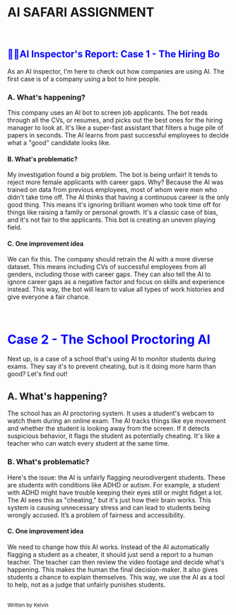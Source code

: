 <!DOCTYPE html>
<html>
  <head>
    <title>Hello, World!</title>
    <link rel="stylesheet" href="styles.css" />
  </head>
  <body>
      <h1 class="title"> AI SAFARI ASSIGNMENT </h1>
      <br>
        <h2 style="color:blue;">🕵️‍♀️AI Inspector's Report: Case 1 - The Hiring Bo</h2>
<p> As an AI inspector, I'm here to check out how companies are using AI. The first case is of a company using a bot to hire people. </p>
<p><h3> A.	What's happening?</h3>
This company uses an AI bot to screen job applicants. The bot reads through all the CVs, or resumes, and picks out the best ones for the hiring manager to look at. It's like a super-fast assistant that filters a huge pile of papers in seconds. The AI learns from past successful employees to decide what a "good" candidate looks like.
<br>
<h4> B.	What's problematic? </h4>
My investigation found a big problem. The bot is being unfair! It tends to reject more female applicants with career gaps. Why? Because the AI was trained on data from previous employees, most of whom were men who didn't take time off. The AI thinks that having a continuous career is the only good thing. This means it's ignoring brilliant women who took time off for things like raising a family or personal growth. It's a classic case of bias, and it's not fair to the applicants. This bot is creating an uneven playing field.
<br>

<h4> C.	One improvement idea</h4>
We can fix this. The company should retrain the AI with a more diverse dataset. This means including CVs of successful employees from all genders, including those with career gaps. They can also tell the AI to ignore career gaps as a negative factor and focus on skills and experience instead. This way, the bot will learn to value all types of work histories and give everyone a fair chance.</p>
<br>


 <h1 style="color:blue;">Case 2 - The School Proctoring AI</h1>
 
 
Next up, is a case of a school that's using AI to monitor students during exams. They say it's to prevent cheating, but is it doing more harm than good? Let's find out!
<p><h2> A.	What's happening?</h2>
  

The school has an AI proctoring system. It uses a student's webcam to watch them during an online exam. The AI tracks things like eye movement and whether the student is looking away from the screen. If it detects suspicious behavior, it flags the student as potentially cheating. It's like a teacher who can watch every student at the same time.
<br>
<h3>B.	What's problematic? </h3>
Here's the issue: the AI is unfairly flagging neurodivergent students. These are students with conditions like ADHD or autism. For example, a student with ADHD might have trouble keeping their eyes still or might fidget a lot. The AI sees this as "cheating," but it's just how their brain works. This system is causing unnecessary stress and can lead to students being wrongly accused. It’s a problem of fairness and accessibility.
<br>
<h4> C.	One improvement idea </h4>
We need to change how this AI works. Instead of the AI automatically flagging a student as a cheater, it should just send a report to a human teacher. The teacher can then review the video footage and decide what's happening. This makes the human the final decision-maker. It also gives students a chance to explain themselves. This way, we use the AI as a tool to help, not as a judge that unfairly punishes students.

</p> 
  </body>
  <br>
  
  <footer><sub>Written by Kelvin</footer>
</html>

